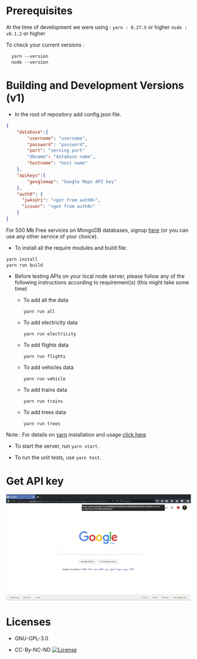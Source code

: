 # Prerequisites

At the time of development we were using :
`yarn : 0.27.5` or higher
`node : v8.1.2` or higher

To check your current versions :

```
  yarn --version
  node --version
```

# Building and Development Versions (v1)

* In the root of repository add config.json file.

```JSON
{
    "database":{
        "username": "username",
        "password": "password",
        "port": "serving port"
        "dbname": "database name",
        "hostname": "host name"
    },
    "apikeys":{
        "googlemap": "Google Maps API key"
    },
    "auth0": {
      "jwksUri": "<get from auth0>",
      "issuer": "<get from auth0>"
    }
}
```

 For 500 Mb Free services on MongoDB databases, signup [here](https://www.mlab.com/signup) (or you can use any other service of your choice).

* To install all the require modules and build file:

```
yarn install
yarn run build
```

* Before testing APIs on your local node server, please follow any of the following instructions according to requirement(s) (this might take some time)

    * To add all the data 
       ```
       yarn run all
       ```
    * To add electricity data
      ```
      yarn run electricity
      ``` 
    * To add flights data
      ```
      yarn run flights
      ```
    * To add vehicles data
      ```
      yarn run vehicle
      ```
    * To add trains data
      ```
      yarn run trains
      ```
    * To add trees data
      ```
      yarn run trees
      ```
      
Note : For details on [yarn](https://yarnpkg.com) installation and usage [click here](https://yarnpkg.com/en/docs/usage)

* To start the server, run `yarn start`.

* To run the unit tests, use `yarn test`.

# Get API key

![api key](./api.gif)

# Licenses

* GNU-GPL-3.0

* CC-By-NC-ND [![License](https://i.creativecommons.org/l/by-nc-nd/4.0/88x31.png)](http://creativecommons.org/licenses/by-nc-nd/4.0/)
